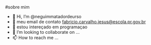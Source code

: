 #sobre mim
- 👋 Hi, I’m @neguimmatadordeurso
- 👀 meu email de contato fabricio.carvalho.jesus@escola.pr.gov.br
- 🌱 estou intereçado em programaçao
- 💞️ I’m looking to collaborate on ...
- 📫 How to reach me ...

<!---
neguimmatadordeurso/neguimmatadordeurso is a ✨ special ✨ repository because its `README.md` (this file) appears on your GitHub profile.
You can click the Preview link to take a look at your changes.
--->
